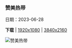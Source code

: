 ### 赞美热带

日期：2023-06-28

**下载**  |  [1920x1080](https://cn.bing.com/th?id=OHR.BanyakIslands_ZH-CN6620304821_1920x1080.jpg)  |  [3840x2160](https://cn.bing.com/th?id=OHR.BanyakIslands_ZH-CN6620304821_UHD.jpg)

![赞美热带](https://cn.bing.com/th?id=OHR.BanyakIslands_ZH-CN6620304821_1920x1080.jpg "巴尼亚群岛，苏门答腊，印度尼西亚 (© fbxx/Getty Imagesz)")

